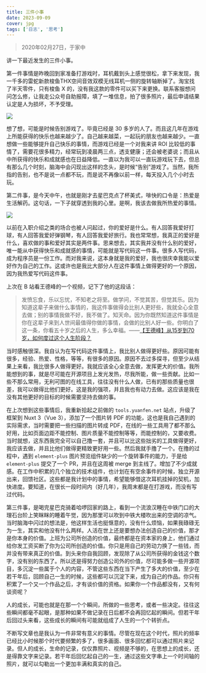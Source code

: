 ```yaml
---
title: 三件小事
date: 2023-09-09
cover: jpg
tags: ['日志', '思考']
---
```


> 2020年02月27日，于家中

讲一下最近发生的三件小事。

第一件事情是昨晚回到家准备打游戏时，耳机戴到头上感觉很松，拿下来发现，我一千多的雷蛇新款梭鱼THX空间音效双模无线耳机一侧的旋转轴断掉了。淘宝找了半天零件，只有梭鱼 X 的，没有我这款的零件可以买下来更换。联系客服想问问怎么修，让我走公众号自助报障，填了一堆信息，拍了很多照片，最后申请结果认定是人为损坏，不予受理。

![](/images/posts/three-small-things-01.jpg)

想了想，可能是时候告别游戏了。毕竟已经是 30 多岁的人了。而且这几年在游戏上所能获得的快乐也越来越少了。自己越来越菜，一起玩的朋友也越来越少。一直想做一些能够提升自己快乐的事情，而游戏已经是一个对我来讲 ROI 比较低的事情了，需要花很多精力，经常玩到凌晨两三点，透支健康；还会被老婆说；而且从中所获得的快乐和成就感也在日益降低。一直以为我可以一直玩游戏玩下去，但总有那么几个时刻，脑海中会闪现出这样的念头，是时候“告别”游戏了。当然，我所指的告别，也不是说一点都不玩，而是说不再像以前一样，每天投入几个小时去玩。

第二件事，是今天中午，也就是刚才去星巴克点了杯美式，啡快的口令是：热爱是生活解药。这句话，一下子就穿透到我的心里。是啊，我该去做我所热爱的事情。

![](/images/posts/three-small-things-02.jpg)

以前在入职介绍之类的场合也被人问起过，你的爱好是什么。有人回答我爱好打球，有人回答我爱好弹钢琴，有人回答我爱好旅行。我也常常想，我真正的爱好是什么，喜欢做的事和爱好其实是两件事。思来想去，其实我并没有什么别的爱好，唯一能从中获得快乐和成就感的事情，可能就是写代码这一件事。很多人写代码，成为程序员是一份工作。而对我来说，这本身就是我的爱好，我也很庆幸我能以爱好作为自己的工作。这或许也是我比大部分人在这件事情上做得更好的一个原因，因为我热爱写代码这件事。

上次在 B 站看王德峰的一个视频，记下了他的这段话：

> 发愤忘食，乐以忘忧，不知老之将至。做学问，不觉其苦，但觉其乐。因为知道这辈子来做什么事情的，我这件事做得会比别人更好些，我就全心全意去做；别的事情我做不好，我不做了。知天命。因为你既然知道这件事情是你在这辈子来到人世间最值得你做的事情，会做的比别人好一些。你明白了这一条，你看五十岁之后的人生，多么幸福。——[【王德峰】从15岁到70岁，如何度过这个人生阶段？](https://www.bilibili.com/video/BV1i44y1c7Vb/?share_source=copy_web&vd_source=76ca94671296b9336d664f327867a2c7)

当时感触很深。我自认为在写代码这件事情上，我比别人做得更好些。原因可能有很多，经验、热爱、性格，等等，有很多的原因。原因不去过多探寻，但至少从结果上来看，我比很多人做得更好。我就应该全心全意去做，发挥更大的价值。我所能想到的事，就是尽可能在开源项目上发光发热，尽我所能，做一些贡献。比如一些不那么常用，无利可图的在线工具，往往没有什么人做，已有的那些质量也很差，我可以做得比他们更好。这是我的强项，并且我也有动力去做。这应该是我在没有其他更好的目标的时候需要坚持去做的事。

在上次想到这些事情后，我重新拾起之前做的 `tools.yuanfen.net` 站点，升级了框架到 Nuxt 3（Vue 3），添加了一个图片转 PDF 的功能，这也是我自己遇到的实际需求，当时需要把一些扫描的图片转成 PDF，在线的一些工具用了都不那么好用，比如页面边距不能控制、图片质量不能控制等等，而能控制的，又要收费。当时就想，这东西我完全可以自己撸一套，并且可以比这些拙劣的工具做得更好，我应该去做，并且比他们做得更精致更好用一些。然后我就手撸了一个。在撸的过程中，遇到 `element-plus` 图片预览组件缺少的一个旋转事件的能力，于是给 `element-plus` 提交了一个 PR，并且在这周被 merge 到主线了。增加了不少成就感。在工作中积累的几个独立的技术组件，也计划在有空余事件的时候，独立开源出来，回馈社区。这些都是我计划中的事情，希望能够借这次耳机挂掉的契机，加快进度。要知道，在很长一段时间内（好几年），我周末都是在打游戏，而没有写过代码。

第三件事，是喝完星巴克骑着哈啰回家的路上，看到一个流浪汉睡在中铁门口的大理石台阶上笑眯眯的睡着午觉，因为那里可以吹到中铁大楼吹出来的空调的凉气。当时脑海中闪过的想法是，他这样生活也挺惬意的，没有什么烦恼，如果我碌碌无为一生，其实和他没有什么两样。人活在世上还是要想办法创造自己的价值，那才是你本身的价值。上班为公司所创造的价值，最终都是在资本家的身上，他们通过给你发工资买断了你为公司所创造的价值。你只是用自己的劳动力换了一些钱，而并没有带来真正的价值。到头来你自我回顾，发现除了从公司所获得的金钱这个数字，没有别的东西了。所以还是得努力创造公司外的价值，尽可能多做一些开源项目，多沉淀一些属于个人的内容，不管这些东西在当下产生了多大的价值，至少在若干年后，回顾自己一生的时候，这些都可以沉淀下来，成为自己的作品。你只有积累了一个又一个作品之后，才有谈价值的资格。如果你一个作品都没有，又有何谈资呢？

人的成长，可能也就是在那一个个瞬间，所做的一些思考，或者一些决定。往往这些瞬间都毫不起眼，是那种如果不做记录在日后都不会再回忆起的瞬间。但若干年后回过头来看，这些成长的瞬间有可能就组成了人生的一个个转折点。

不断写文章也是我认为一件非常有意义的事情。尽管在现在这个时代，照片的频率已经比小时候那个时代要频繁的多了，很多画面、很多回忆都可以通过照片来记录。但人的成长，生命的记录，仅仅靠照片、视频是不够的，在思想上的成长，还是得靠文字来记录。若干年后回忆起自己的一生，通过这些文字串上一个时间轴的照片，就可以勾勒出一个更加丰满和真实的自己。
